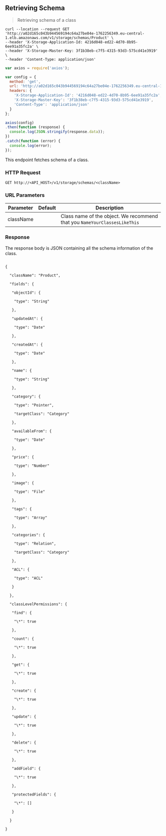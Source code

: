 ## Retrieving Schema

> Retrieving schema of a class

```shell
curl --location --request GET 'http://a02d165c043b944569194c64a27be04e-1762256349.eu-central-1.elb.amazonaws.com/v1/storage/schemas/Product' \
--header 'X-Storage-Application-Id: 4216d048-ed22-4d70-8b95-6ee91a35fc2a' \
--header 'X-Storage-Master-Key: 3f1b38eb-c7f5-4315-93d3-575cd41e3919' \
--header 'Content-Type: application/json'
```

```javascript
var axios = require('axios');

var config = {
  method: 'get',
  url: 'http://a02d165c043b944569194c64a27be04e-1762256349.eu-central-1.elb.amazonaws.com/v1/storage/schemas/Product',
  headers: {
    'X-Storage-Application-Id': '4216d048-ed22-4d70-8b95-6ee91a35fc2a',
    'X-Storage-Master-Key': '3f1b38eb-c7f5-4315-93d3-575cd41e3919',
    'Content-Type': 'application/json'
  }
};

axios(config)
.then(function (response) {
  console.log(JSON.stringify(response.data));
})
.catch(function (error) {
  console.log(error);
});

```

This endpoint fetches schema of a class.

### HTTP Request

`GET http://<API_HOST>/v1/storage/schemas/<className>`

### URL Parameters

Parameter | Default | Description
--------- | ------- | -----------
className |      | Class name of the object. We recommend that you `NameYourClassesLikeThis`

### Response
The response body is JSON containing all the schema information of the class.

<code>
{<br>
&nbsp;&nbsp;"className": "Product",<br>
&nbsp;&nbsp;"fields": {<br>
&nbsp;&nbsp;&nbsp;"objectId": {<br>
&nbsp;&nbsp;&nbsp;&nbsp;"type": "String"<br>
&nbsp;&nbsp;&nbsp;},<br>
&nbsp;&nbsp;&nbsp;"updatedAt": {<br>
&nbsp;&nbsp;&nbsp;&nbsp;"type": "Date"<br>
&nbsp;&nbsp;&nbsp;},<br>
&nbsp;&nbsp;&nbsp;"createdAt": {<br>
&nbsp;&nbsp;&nbsp;&nbsp;"type": "Date"<br>
&nbsp;&nbsp;&nbsp;},<br>
&nbsp;&nbsp;&nbsp;"name": {<br>
&nbsp;&nbsp;&nbsp;&nbsp;"type": "String"<br>
&nbsp;&nbsp;&nbsp;},<br>
&nbsp;&nbsp;&nbsp;"category": {<br>
&nbsp;&nbsp;&nbsp;&nbsp;"type": "Pointer",<br>
&nbsp;&nbsp;&nbsp;&nbsp;"targetClass": "Category"<br>
&nbsp;&nbsp;&nbsp;},<br>
&nbsp;&nbsp;&nbsp;"availableFrom": {<br>
&nbsp;&nbsp;&nbsp;&nbsp;"type": "Date"<br>
&nbsp;&nbsp;&nbsp;},<br>
&nbsp;&nbsp;&nbsp;"price": {<br>
&nbsp;&nbsp;&nbsp;&nbsp;"type": "Number"<br>
&nbsp;&nbsp;&nbsp;},<br>
&nbsp;&nbsp;&nbsp;"image": {<br>
&nbsp;&nbsp;&nbsp;&nbsp;"type": "File"<br>
&nbsp;&nbsp;&nbsp;},<br>
&nbsp;&nbsp;&nbsp;"tags": {<br>
&nbsp;&nbsp;&nbsp;&nbsp;"type": "Array"<br>
&nbsp;&nbsp;&nbsp;},<br>
&nbsp;&nbsp;&nbsp;"categories": {<br>
&nbsp;&nbsp;&nbsp;&nbsp;"type": "Relation",<br>
&nbsp;&nbsp;&nbsp;&nbsp;"targetClass": "Category"<br>
&nbsp;&nbsp;&nbsp;},<br>
&nbsp;&nbsp;&nbsp;"ACL": {<br>
&nbsp;&nbsp;&nbsp;&nbsp;"type": "ACL"<br>
&nbsp;&nbsp;&nbsp;}<br>
&nbsp;&nbsp;},<br>
&nbsp;&nbsp;"classLevelPermissions": {<br>
&nbsp;&nbsp;&nbsp;"find": {<br>
&nbsp;&nbsp;&nbsp;&nbsp;"\*": true<br>
&nbsp;&nbsp;&nbsp;},<br>
&nbsp;&nbsp;&nbsp;"count": {<br>
&nbsp;&nbsp;&nbsp;&nbsp;"\*": true<br>
&nbsp;&nbsp;&nbsp;},<br>
&nbsp;&nbsp;&nbsp;"get": {<br>
&nbsp;&nbsp;&nbsp;&nbsp;"\*": true<br>
&nbsp;&nbsp;&nbsp;},<br>
&nbsp;&nbsp;&nbsp;"create": {<br>
&nbsp;&nbsp;&nbsp;&nbsp;"\*": true<br>
&nbsp;&nbsp;&nbsp;},<br>
&nbsp;&nbsp;&nbsp;"update": {<br>
&nbsp;&nbsp;&nbsp;&nbsp;"\*": true<br>
&nbsp;&nbsp;&nbsp;},<br>
&nbsp;&nbsp;&nbsp;"delete": {<br>
&nbsp;&nbsp;&nbsp;&nbsp;"\*": true<br>
&nbsp;&nbsp;&nbsp;},<br>
&nbsp;&nbsp;&nbsp;"addField": {<br>
&nbsp;&nbsp;&nbsp;&nbsp;"\*": true<br>
&nbsp;&nbsp;&nbsp;},<br>
&nbsp;&nbsp;&nbsp;"protectedFields": {<br>
&nbsp;&nbsp;&nbsp;&nbsp;"\*": []<br>
&nbsp;&nbsp;&nbsp;}<br>
&nbsp;&nbsp;}<br>
}
</code>

